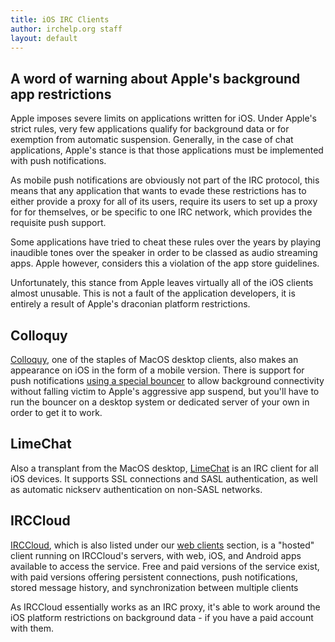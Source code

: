 ```yaml
---
title: iOS IRC Clients
author: irchelp.org staff
layout: default
---
```


## A word of warning about Apple's background app restrictions

Apple imposes severe limits on applications written for iOS. Under Apple's
strict rules, very few applications qualify for background data or for exemption
from automatic suspension. Generally, in the case of chat applications, Apple's
stance is that those applications must be implemented with push notifications.

As mobile push notifications are obviously not part of the IRC protocol, this
means that any application that wants to evade these restrictions has to either
provide a proxy for all of its users, require its users to set up a proxy for
for themselves, or be specific to one IRC network, which provides the requisite
push support.

Some applications have tried to cheat these rules over the years by playing
inaudible tones over the speaker in order to be classed as audio streaming
apps. Apple however, considers this a violation of the app store guidelines.

Unfortunately, this stance from Apple leaves virtually all of the iOS clients
almost unusable. This is not a fault of the application developers, it is
entirely a result of Apple's draconian platform restrictions.

## Colloquy
[Colloquy](http://colloquy.mobi/), one of the staples of MacOS desktop clients,
also makes an appearance on iOS in the form of a mobile version.  There is support
for push notifications [using a special bouncer](http://colloquy.mobi/bouncers.html)
to allow background connectivity without falling victim to Apple's aggressive app
suspend, but you'll have to run the bouncer on a desktop system or dedicated server
of your own in order to get it to work.


## LimeChat
Also a transplant from the MacOS desktop, [LimeChat](http://limechat.net/iphone/) is an IRC client for all iOS devices.
It supports SSL connections and SASL authentication, as well as automatic nickserv
authentication on non-SASL networks.

## IRCCloud
[IRCCloud](https://www.irccloud.com/), which is also listed under our [web clients](/irchelp/clients/webclients.md)
section, is a "hosted" client running on IRCCloud's servers, with web, iOS, and Android
apps available to access the service. Free and paid versions of the service exist,
with paid versions offering persistent connections, push notifications, stored
message history, and synchronization between multiple clients

As IRCCloud essentially works as an IRC proxy, it's able to work around the iOS
platform restrictions on background data - if you have a paid account with them.

